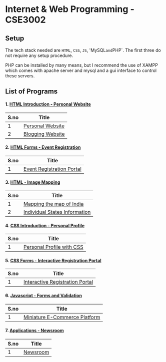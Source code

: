 # Internet & Web Programming - CSE3002

## Setup

The tech stack needed are `HTML`, `CSS`, `JS`, 'MySQL` and `PHP`. The first three do not require any setup procedure.

PHP can be installed by many means, but I recommend the use of XAMPP which comes with apache server and mysql and a gui interface to control these servers.


## List of Programs

#### 1. [HTML Introduction - Personal Website](./Personal_Website_Lab_1)

| S.no | Title |
| ---- | --------------------- |
| 1 | [Personal Website](./Personal_Website_Lab_1/Home.html) |
| 2 | [Blogging Website](./Personal_Website_Lab_1/Blog.html) |


#### 2. [HTML Forms - Event Registration](./Event_Registration_Lab_2)

| S.no | Title |
| ---- | --------------------- |
| 1 | [Event Registration Portal](./Event_Registration_Lab_2/Home.html) |


#### 3. [HTML - Image Mapping](./Image_Mapping_Lab_3)

| S.no | Title |
| ---- | --------------------- |
| 1 | [Mapping the map of India](./Image_Mapping_Lab_3/Home.html) |
| 2 | [Individual States Information](./Image_Mapping_Lab_3/States/) |


#### 4. [CSS Introduction - Personal Profile](./Personal_Profile_Lab_4)

| S.no | Title |
| ---- | --------------------- |
| 1 | [Personal Profile with CSS](./Personal_Profile_Lab_4/Home.html) |


#### 5. [CSS Forms - Interactive Registration Portal](./Registration_Portal_Lab_5)

| S.no | Title |
| ---- | --------------------- |
| 1 | [Interactive Registration Portal](./Registration_Portal_Lab_5/home.html) |


#### 6. [Javascript - Forms and Validation](./Form_Validation_Lab_6)

| S.no | Title |
| ---- | --------------------- |
| 1 | [Miniature E-Commerce Platform](./Form_Validation_Lab_6/home.html) |


#### 7. [Applications - Newsroom](./News_Post_Lab_7)

| S.no | Title |
| ---- | --------------------- |
| 1 | [Newsroom](./News_Post_Lab_7/home.html) |
